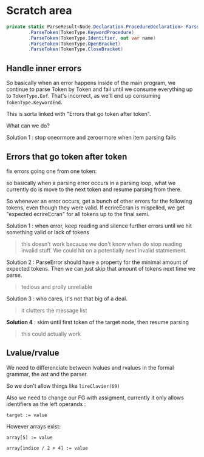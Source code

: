 # Scratch area

```cs
private static ParseResult<Node.Declaration.ProcedureDeclaration> ParseProcedureDeclaration(IEnumerable<Token> tokens) => ParseOperation.Start(this, tokens)
        .ParseToken(TokenType.KeywordProcedure)
        .ParseToken(TokenType.Identifier, out var name)
        .ParseToken(TokenType.OpenBracket)
        .ParseToken(TokenType.CloseBracket)
```

## Handle inner errors

So basically when an error happens inside of the main program, we continue to parse Token by Token and fail until we consume everything up to `TokenType.Eof`. That's incorrect, as we'll end up consuming `TokenType.KeywordEnd`.

This is sorta linked with "Errors that go token after token".

What can we do?

Solution 1 : stop oneormore and zeroormore when item parsing fails

## Errors that go token after token

fix errors going one from one token:

so basically when a parsing error occurs in a parsing loop, what we currently do is move to the next token and resume parsing from there.

So whenever an error occurs, get a bunch of other errors for the following tokens, even though they were valid.
If ecrireEcran is mispelled, we get "expected ecrireEcran" for all tokens up to the final semi.

Solution 1 : when error, keep reading and silence further errors until we hit something valid or lack of tokens

> this doesn't work because we don't know when do stop reading invalid stuff. We could hit on a potentially next invalid statmement.

Solution 2 : ParseError should have a property for the minimal amount of expected tokens.
Then we can just skip that amount of tokens next time we parse.

> tedious and prolly unreliable

Solution 3 : who cares, it's not that big of a deal.

> it clutters the message list

**Solution 4** : skim until first token of the target node, then resume parsing

> this could actually work

## Lvalue/rvalue

We need to differenciate between lvalues and rvalues in the formal grammar, the ast and the parser.

So we don't allow things like `lireClavier(69)`

Also we need to change our FG with assigment, currently it only allows identifiers as the left operands :

`target := value`

However arrays exist:

`array[5] := value`

`array[indice / 2 + 4] := value`
